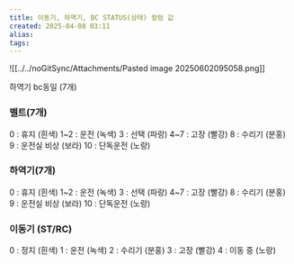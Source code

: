 ```yaml
---
title: 이동기, 하역기, BC STATUS(상태) 컬럼 값
created: 2025-04-08 03:11
alias:
tags:
---
```


![[../../noGitSync/Attachments/Pasted image 20250602095058.png]]

하역기 bc동일 (7개)

### 벨트(7개)
0 : 휴지 (흰색)
1~2 : 운전 (녹색)
3 : 선택 (파랑)
4~7 : 고장 (빨강)
8 : 수리기 (분홍)
9 : 운전실 비상 (보라)
10 : 단독운전 (노랑)

### 하역기(7개)
0 : 휴지 (흰색)
1~2 : 운전 (녹색)
3 : 선택 (파랑)
4~7 : 고장 (빨강)
8 : 수리기 (분홍)
9 : 운전실 비상 (보라)
10 : 단독운전 (노랑)

### 이동기 (ST/RC)

0 : 정지 (흰색)
1 : 운전 (녹색)
2 : 수리기 (분홍)
3 : 고장 (빨강)
4 : 이동 중 (노랑)






